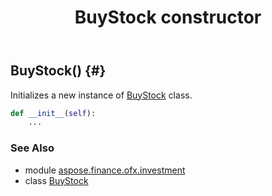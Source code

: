 ﻿---
title: BuyStock constructor
second_title: Aspose.Finance for Python via .NET API References
description: 
type: docs
weight: 10
url: /python-net/aspose.finance.ofx.investment/buystock/__init__/
is_root: false
---

## BuyStock() {#}

Initializes a new instance of [BuyStock](/finance/python-net/aspose.finance.ofx.investment/buystock) class.



```python
def __init__(self):
    ...
```





### See Also
* module [aspose.finance.ofx.investment](../../)
* class [BuyStock](/finance/python-net/aspose.finance.ofx.investment/buystock)
